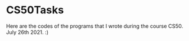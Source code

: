 # CS50Tasks
Here are the codes of the programs that I wrote during the course CS50.
July 26th 2021.
:) 
